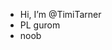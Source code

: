 - Hi, I’m @TimiTarner
- PL gurom
- noob

<!---
TimiTarner/TimiTarner is a ✨ special ✨ repository because its `README.md` (this file) appears on your GitHub profile.
You can click the Preview link to take a look at your changes.
--->
